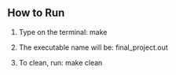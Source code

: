 ## How to Run ##

1) Type on the terminal: make

2) The executable name will be: final_project.out

3) To clean, run: make clean
